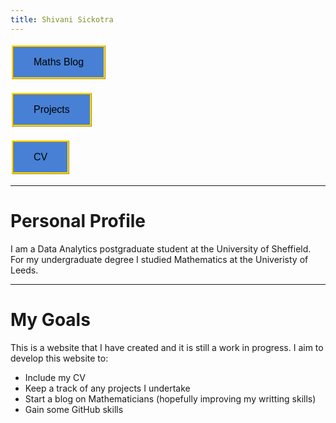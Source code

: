 ```yaml
---
title: Shivani Sickotra
---
```


<form action="https://sickotra.github.io/maths">
    <input type="submit" style = "
  border: ridge #FFD700; /* Yellow */
  color: black;
  background-color:#4780D5; /* Blue */                                
  padding: 15px 32px;                               
  text-align: center;
  text-decoration: none;
  display: inline-block;
  font-size: 16px;
  margin: 4px 2px;
  cursor: pointer;" value="Maths Blog" />
</form>

<form action="https://sickotra.github.io/projects">
    <input type="submit" style = "
  border: ridge #FFD700; /* Yellow */
  color: black;
  background-color:#4780D5; /* Blue */                                
  padding: 15px 32px;                               
  text-align: center;
  text-decoration: none;
  display: inline-block;
  font-size: 16px;
  margin: 4px 2px;
  cursor: pointer;" value="Projects" />
</form>

<form action="https://sickotra.github.io/cv">
    <input type="submit" style = "
  border: ridge #FFD700; /* Yellow */
  color: black;
  background-color:#4780D5; /* Blue */                                
  padding: 15px 32px;                               
  text-align: center;
  text-decoration: none;
  display: inline-block;
  font-size: 16px;
  margin: 4px 2px;
  cursor: pointer;" value="CV" />
</form>

-----------------------------------------------------------------

# Personal Profile 
I am a Data Analytics postgraduate student at the University of Sheffield. For my undergraduate degree I studied Mathematics at the Univeristy of Leeds.

-----------------------------------------------------------------

# My Goals 
This is a website that I have created and it is still a work in progress.
I aim to develop this website to:

* Include my CV
* Keep a track of any projects I undertake
* Start a blog on Mathematicians (hopefully improving my writting skills)
* Gain some GitHub skills



